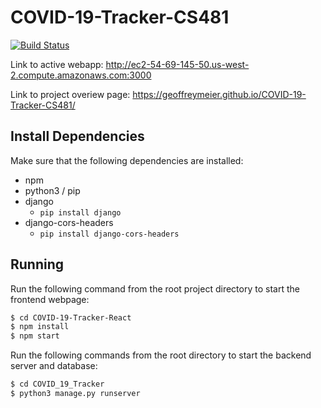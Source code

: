 # COVID-19-Tracker-CS481

[![Build Status](https://travis-ci.com/geoffreymeier/COVID-19-Tracker-CS481.svg?branch=master)](https://travis-ci.com/geoffreymeier/COVID-19-Tracker-CS481)

Link to active webapp: http://ec2-54-69-145-50.us-west-2.compute.amazonaws.com:3000

Link to project overiew page: https://geoffreymeier.github.io/COVID-19-Tracker-CS481/

## Install Dependencies

Make sure that the following dependencies are installed:

- npm
- python3 / pip
- django
    - `pip install django`
- django-cors-headers
    - `pip install django-cors-headers`

## Running

Run the following command from the root project directory to start the frontend webpage:

``` bash
$ cd COVID-19-Tracker-React
$ npm install
$ npm start
```

Run the following commands from the root directory to start the backend server and database:

``` bash
$ cd COVID_19_Tracker
$ python3 manage.py runserver
```
